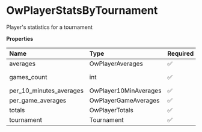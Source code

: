 # OwPlayerStatsByTournament

Player's statistics for a tournament

**Properties**

| Name                    | Type                  | Required | Description     |
| :---------------------- | :-------------------- | :------- | :-------------- |
| averages                | OwPlayerAverages      | ✅       |                 |
| games_count             | int                   | ✅       | Number of games |
| per_10_minutes_averages | OwPlayer10MinAverages | ✅       |                 |
| per_game_averages       | OwPlayerGameAverages  | ✅       |                 |
| totals                  | OwPlayerTotals        | ✅       |                 |
| tournament              | Tournament            | ✅       |                 |

<!-- This file was generated by liblab | https://liblab.com/ -->
